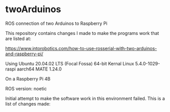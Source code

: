 # twoArduinos
 ROS connection of two Arduinos to Raspberry Pi
 
 This repository contains changes I made to make the programs work that are listed at:
 
https://www.intorobotics.com/how-to-use-rosserial-with-two-arduinos-and-raspberry-pi/

Using Ubuntu 20.04.02 LTS (Focal Fossa) 64-bit
Kernal Linux 5.4.0-1029-raspi aarch64
MATE 1.24.0

On a Raspberry Pi 4B

ROS version:  noetic

Initial attempt to make the software work in this environment failed.  This is a list of changes made:
